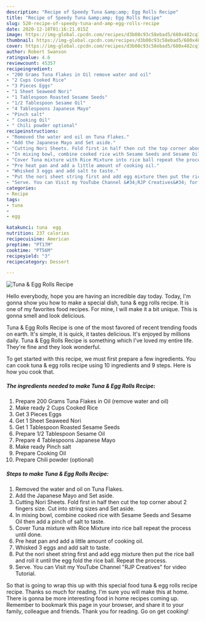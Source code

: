 ```yaml
---
description: "Recipe of Speedy Tuna &amp;amp; Egg Rolls Recipe"
title: "Recipe of Speedy Tuna &amp;amp; Egg Rolls Recipe"
slug: 520-recipe-of-speedy-tuna-and-amp-egg-rolls-recipe
date: 2020-12-18T01:16:21.015Z
image: https://img-global.cpcdn.com/recipes/d3b08c93c58ebad5/680x482cq70/tuna-egg-rolls-recipe-recipe-main-photo.jpg
thumbnail: https://img-global.cpcdn.com/recipes/d3b08c93c58ebad5/680x482cq70/tuna-egg-rolls-recipe-recipe-main-photo.jpg
cover: https://img-global.cpcdn.com/recipes/d3b08c93c58ebad5/680x482cq70/tuna-egg-rolls-recipe-recipe-main-photo.jpg
author: Robert Swanson
ratingvalue: 4.6
reviewcount: 45357
recipeingredient:
- "200 Grams Tuna Flakes in Oil remove water and oil"
- "2 Cups Cooked Rice"
- "3 Pieces Eggs"
- "1 Sheet Seaweed Nori"
- "1 Tablespoon Roasted Sesame Seeds"
- "1/2 Tablespoon Sesame Oil"
- "4 Tablespoons Japanese Mayo"
- "Pinch salt"
- " Cooking Oil"
- " Chili powder optional"
recipeinstructions:
- "Removed the water and oil on Tuna Flakes."
- "Add the Japanese Mayo and Set aside."
- "Cutting Nori Sheets. Fold first in half then cut the top corner about 2 fingers size. Cut into string sizes and Set aside."
- "In mixing bowl, combine cooked rice with Sesame Seeds and Sesame Oil then add a pinch of salt to taste."
- "Cover Tuna mixture with Rice Mixture into rice ball repeat the process until done."
- "Pre heat pan and add a little amount of cooking oil."
- "Whisked 3 eggs and add salt to taste."
- "Put the nori sheet string first and add egg mixture then put the rice ball and roll it until the egg fold the rice ball. Repeat the process."
- "Serve. You can Visit my YouTube Channel &#34;RJP Creatives&#34; for video Tutorial."
categories:
- Recipe
tags:
- tuna
- 
- egg

katakunci: tuna  egg 
nutrition: 237 calories
recipecuisine: American
preptime: "PT17M"
cooktime: "PT56M"
recipeyield: "3"
recipecategory: Dessert

---
```



![Tuna &amp; Egg Rolls Recipe](https://img-global.cpcdn.com/recipes/d3b08c93c58ebad5/680x482cq70/tuna-egg-rolls-recipe-recipe-main-photo.jpg)

Hello everybody, hope you are having an incredible day today. Today, I'm gonna show you how to make a special dish, tuna &amp; egg rolls recipe. It is one of my favorites food recipes. For mine, I will make it a bit unique. This is gonna smell and look delicious.



Tuna &amp; Egg Rolls Recipe is one of the most favored of recent trending foods on earth. It's simple, it is quick, it tastes delicious. It's enjoyed by millions daily. Tuna &amp; Egg Rolls Recipe is something which I've loved my entire life. They're fine and they look wonderful.


To get started with this recipe, we must first prepare a few ingredients. You can cook tuna &amp; egg rolls recipe using 10 ingredients and 9 steps. Here is how you cook that.

<!--inarticleads1-->

##### The ingredients needed to make Tuna &amp; Egg Rolls Recipe:

1. Prepare 200 Grams Tuna Flakes in Oil (remove water and oil)
1. Make ready 2 Cups Cooked Rice
1. Get 3 Pieces Eggs
1. Get 1 Sheet Seaweed Nori
1. Get 1 Tablespoon Roasted Sesame Seeds
1. Prepare 1/2 Tablespoon Sesame Oil
1. Prepare 4 Tablespoons Japanese Mayo
1. Make ready Pinch salt
1. Prepare  Cooking Oil
1. Prepare  Chili powder (optional)




<!--inarticleads2-->

##### Steps to make Tuna &amp; Egg Rolls Recipe:

1. Removed the water and oil on Tuna Flakes.
1. Add the Japanese Mayo and Set aside.
1. Cutting Nori Sheets. Fold first in half then cut the top corner about 2 fingers size. Cut into string sizes and Set aside.
1. In mixing bowl, combine cooked rice with Sesame Seeds and Sesame Oil then add a pinch of salt to taste.
1. Cover Tuna mixture with Rice Mixture into rice ball repeat the process until done.
1. Pre heat pan and add a little amount of cooking oil.
1. Whisked 3 eggs and add salt to taste.
1. Put the nori sheet string first and add egg mixture then put the rice ball and roll it until the egg fold the rice ball. Repeat the process.
1. Serve. You can Visit my YouTube Channel &#34;RJP Creatives&#34; for video Tutorial.




So that is going to wrap this up with this special food tuna &amp; egg rolls recipe recipe. Thanks so much for reading. I'm sure you will make this at home. There is gonna be more interesting food in home recipes coming up. Remember to bookmark this page in your browser, and share it to your family, colleague and friends. Thank you for reading. Go on get cooking!
